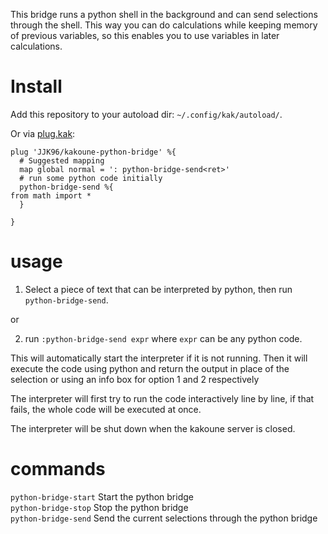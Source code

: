 This bridge runs a python shell in the background and can send selections through the shell.
This way you can do calculations while keeping memory of previous variables, so this enables you to use variables in later calculations.

# Install

Add this repository to your autoload dir: `~/.config/kak/autoload/`.

Or via [plug.kak](https://github.com/andreyorst/plug.kak):

```
plug 'JJK96/kakoune-python-bridge' %{
  # Suggested mapping
  map global normal = ': python-bridge-send<ret>'
  # run some python code initially
  python-bridge-send %{
from math import *
  }
  
}
```

# usage

1. Select a piece of text that can be interpreted by python, then run `python-bridge-send`.

or

2. run `:python-bridge-send expr` where `expr` can be any python code.

This will automatically start the interpreter if it is not running.
Then it will execute the code using python and return the output in place of the selection or using an info box for option 1 and 2 respectively

The interpreter will first try to run the code interactively line by line, if that fails, the whole code will be executed at once.

The interpreter will be shut down when the kakoune server is closed.

# commands

`python-bridge-start` Start the python bridge  
`python-bridge-stop` Stop the python bridge  
`python-bridge-send` Send the current selections through the python bridge  
